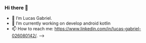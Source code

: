 ### Hi there 👋
- 🔭 I’m Lucas Gabriel.
- 🔭 I’m currently working on develop android kotlin
- 📫 How to reach me: https://www.linkedin.com/in/lucas-gabriel-026080142/.
-->

<!--
**lcGabriel/lcGabriel** is a ✨ _special_ ✨ repository because its `README.md` (this file) appears on your GitHub profile.

Here are some ideas to get you started:

- 🔭 I’m currently working on develop android kotlin
- 📫 How to reach me: https://www.linkedin.com/in/lucas-gabriel-026080142/.
-->
